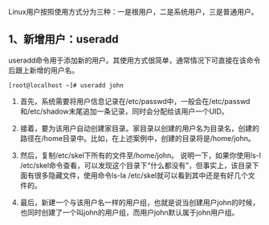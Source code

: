 
Linux用户按照使用方式分为三种：一是根用户，二是系统用户，三是普通用户。

##  1、新增用户：useradd
useradd命令用于添加新的用户。其使用方式很简单，通常情况下可直接在该命令后跟上新增的用户名。

```
[root@localhost ~]# useradd john
```

1. 首先，系统需要将用户信息记录在/etc/passwd中，一般会在/etc/passwd和/etc/shadow末尾追加一条记录，同时会分配给该用户一个UID。

1. 接着，要为该用户自动创建家目录。家目录以创建的用户名为目录名，创建的路径在/home目录中。比如，在上述案例中，创建的目录将是/home/john。

1. 然后，复制/etc/skel下所有的文件至/home/john。
说明一下，如果你使用ls-l /etc/skel命令查看，可以发现这个目录下“什么都没有”，但事实上，该目录下面有很多隐藏文件，使用命令ls-la /etc/skel就可以看到其中还是有好几个文件的。
 
1. 最后，新建一个与该用户名一样的用户组，也就是说当创建用户john的时候，也同时创建了一个叫john的用户组，而用户john默认属于john用户组。
